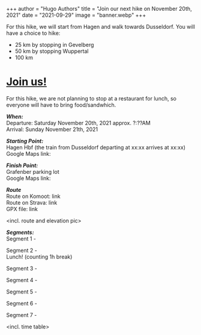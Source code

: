 +++
author = "Hugo Authors"
title = "Join our next hike on November 20th, 2021"
date = "2021-09-29"
image = "banner.webp"
+++

For this hike, we will start from Hagen and walk towards Dusseldorf.
You will have a choice to hike:  
- 25 km by stopping in Gevelberg
- 50 km by stopping Wuppertal
- 100 km

# [Join us!](/join-us/)


For this hike, we are not planning to stop at a restaurant for lunch, so everyone will have to bring food/sandwhich.


***When:***  
Departure: Saturday November 20th, 2021 approx. ?:??AM   
Arrival: Sunday November 21th, 2021


***Starting Point:***  
Hagen Hbf (the train from Dusseldorf departing at xx:xx arrives at xx:xx)  
Google Maps link: <here>  

***Finish Point:***  
Grafenber parking lot  
Google Maps link: 

***Route***  
Route on Komoot: link  
Route on Strava: link  
GPX file: link  

<incl. route and elevation pic>


***Segments:***    
Segment 1 -   


Segment 2 -  
Lunch! (counting 1h break)  

Segment 3 -  

Segment 4 -  

Segment 5 -  

Segment 6 -  

Segment 7 -  

<incl. time table>  
